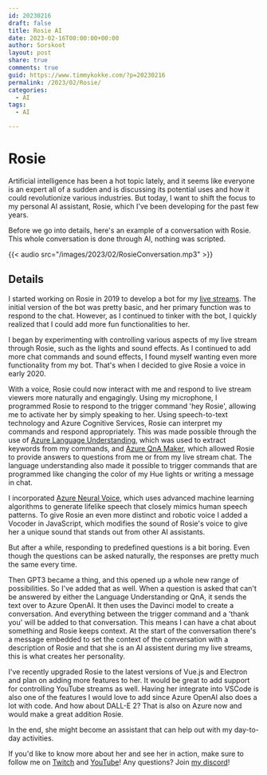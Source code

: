 ```yaml
---
id: 20230216
draft: false
title: Rosie AI 
date: 2023-02-16T00:00:00+00:00
author: Sorskoot
layout: post
share: true
comments: true
guid: https://www.timmykokke.com/?p=20230216
permalink: /2023/02/Rosie/
categories:
  - AI  
tags: 
  - AI

---
```

# Rosie

Artificial intelligence has been a hot topic lately, and it seems like everyone is an expert all of a sudden and is discussing its potential uses and how it could revolutionize various industries. But today, I want to shift the focus to my personal AI assistant, Rosie, which I've been developing for the past few years.

Before we go into details, here's an example of a conversation with Rosie. This whole conversation is done through AI, nothing was scripted. 

{{< audio src="/images/2023/02/RosieConversation.mp3" >}}

## Details

I started working on Rosie in 2019 to develop a bot for my [live streams](https://twitch.tv/sorskoot). The initial version of the bot was pretty basic, and her primary function was to respond to the chat. However, as I continued to tinker with the bot, I quickly realized that I could add more fun functionalities to her.

I began by experimenting with controlling various aspects of my live stream through Rosie, such as the lights and sound effects. As I continued to add more chat commands and sound effects, I found myself wanting even more functionality from my bot. That's when I decided to give Rosie a voice in early 2020.

With a voice, Rosie could now interact with me and respond to live stream viewers more naturally and engagingly. Using my microphone, I programmed Rosie to respond to the trigger command 'hey Rosie', allowing me to activate her by simply speaking to her. Using speech-to-text technology and Azure Cognitive Services, Rosie can interpret my commands and respond appropriately. This was made possible through the use of [Azure Language Understanding](https://learn.microsoft.com/en-us/azure/cognitive-services/language-service/conversational-language-understanding/overview), which was used to extract keywords from my commands, and [Azure QnA Maker](https://learn.microsoft.com/en-us/azure/cognitive-services/QnAMaker/overview/overview), which allowed Rosie to provide answers to questions from me or from my live stream chat. The language understanding also made it possible to trigger commands that are programmed like changing the color of my Hue lights or writing a message in chat.

I incorporated [Azure Neural Voice](https://learn.microsoft.com/en-us/azure/cognitive-services/speech-service/custom-neural-voice), which uses advanced machine learning algorithms to generate lifelike speech that closely mimics human speech patterns. To give Rosie an even more distinct and robotic voice I added a Vocoder in JavaScript, which modifies the sound of Rosie's voice to give her a unique sound that stands out from other AI assistants.

But after a while, responding to predefined questions is a bit boring. Even though the questions can be asked naturally, the responses are pretty much the same every time.

Then GPT3 became a thing, and this opened up a whole new range of possibilities. So I've added that as well. When a question is asked that can't be answered by either the Language Understanding or QnA, it sends the text over to Azure OpenAI. It then uses the Davinci model to create a conversation. And everything between the trigger command and a 'thank you' will be added to that conversation. This means I can have a chat about something and Rosie keeps context. At the start of the conversation there's a message embedded to set the context of the conversation with a description of Rosie and that she is an AI assistent during my live streams, this is what creates her personality.  


I've recently upgraded Rosie to the latest versions of Vue.js and Electron and plan on adding more features to her. It would be great to add support for controlling YouTube streams as well. Having her integrate into VSCode is also one of the features I would love to add since Azure OpenAI also does a lot with code. And how about DALL-E 2? That is also on Azure now and would make a great addition Rosie. 

In the end, she might become an assistant that can help out with my day-to-day activities.

If you'd like to know more about her and see her in action, make sure to follow me on [Twitch](https://twitch.tv/sorskoot) and [YouTube](https://youtube.com/sorskoot)! Any questions? Join [my discord](https://discord.gg/J3j43p8)!


